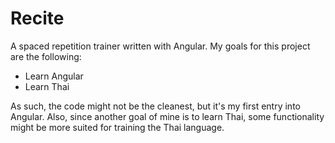 # Recite

A spaced repetition trainer written with Angular. My goals for this project are the following:

- Learn Angular
- Learn Thai

As such, the code might not be the cleanest, but it's my first entry into Angular. Also, since another goal of mine is to learn Thai, some functionality might be more suited for training the Thai language.
